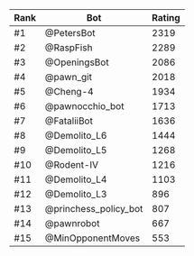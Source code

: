 Rank|Bot|Rating
---|---|---
#1|@PetersBot|2319
#2|@RaspFish|2289
#3|@OpeningsBot|2086
#4|@pawn_git|2018
#5|@Cheng-4|1934
#6|@pawnocchio_bot|1713
#7|@FataliiBot|1636
#8|@Demolito_L6|1444
#9|@Demolito_L5|1268
#10|@Rodent-IV|1216
#11|@Demolito_L4|1103
#12|@Demolito_L3|896
#13|@princhess_policy_bot|807
#14|@pawnrobot|667
#15|@MinOpponentMoves|553

